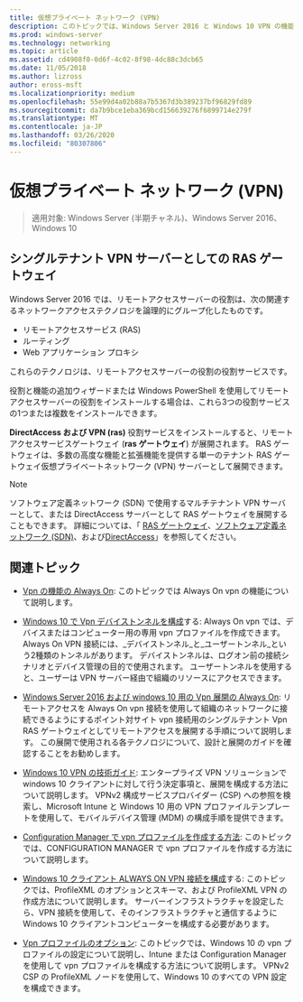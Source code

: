 ```yaml
---
title: 仮想プライベート ネットワーク (VPN)
description: このトピックでは、Windows Server 2016 と Windows 10 VPN の機能について説明します。
ms.prod: windows-server
ms.technology: networking
ms.topic: article
ms.assetid: cd4908f0-0d6f-4c02-8f98-4dc88c3dcb65
ms.date: 11/05/2018
ms.author: lizross
author: eross-msft
ms.localizationpriority: medium
ms.openlocfilehash: 55e99d4a02b88a7b5367d3b389237bf96829fd89
ms.sourcegitcommit: da7b9bce1eba369bcd156639276f6899714e279f
ms.translationtype: MT
ms.contentlocale: ja-JP
ms.lasthandoff: 03/26/2020
ms.locfileid: "80307806"
---
```

# <a name="virtual-private-networking-vpn"></a>仮想プライベート ネットワーク (VPN)

>適用対象: Windows Server (半期チャネル)、Windows Server 2016、Windows 10

## <a name="ras-gateway-as-a-single-tenant-vpn-server"></a>シングルテナント VPN サーバーとしての RAS ゲートウェイ

Windows Server 2016 では、リモートアクセスサーバーの役割は、次の関連するネットワークアクセステクノロジを論理的にグループ化したものです。

- リモートアクセスサービス (RAS)
- ルーティング
- Web アプリケーション プロキシ

これらのテクノロジは、リモートアクセスサーバーの役割の役割サービスです。

役割と機能の追加ウィザードまたは Windows PowerShell を使用してリモートアクセスサーバーの役割をインストールする場合は、これら3つの役割サービスの1つまたは複数をインストールできます。

**DirectAccess および VPN (ras)** 役割サービスをインストールすると、リモートアクセスサービスゲートウェイ (**ras ゲートウェイ**) が展開されます。 RAS ゲートウェイは、多数の高度な機能と拡張機能を提供する単一のテナント RAS ゲートウェイ仮想プライベートネットワーク (VPN) サーバーとして展開できます。

>[!NOTE]
>ソフトウェア定義ネットワーク (SDN) で使用するマルチテナント VPN サーバーとして、または DirectAccess サーバーとして RAS ゲートウェイを展開することもできます。 詳細については、「 [RAS ゲートウェイ](https://docs.microsoft.com/windows-server/remote/remote-access/ras-gateway/ras-gateway)、[ソフトウェア定義ネットワーク (SDN)](https://docs.microsoft.com/windows-server/networking/sdn/software-defined-networking)、および[DirectAccess](https://docs.microsoft.com/windows-server/remote/remote-access/directaccess/directaccess)」を参照してください。

## <a name="related-topics"></a>関連トピック
- [Vpn の機能の Always On](vpn-map-da.md): このトピックでは Always On vpn の機能について説明します。 

- [Windows 10 で Vpn デバイストンネルを構成](vpn-device-tunnel-config.md)する: Always On vpn では、デバイスまたはコンピューター用の専用 vpn プロファイルを作成できます。 Always On VPN 接続には、_デバイストンネル_と_ユーザートンネル_という2種類のトンネルがあります。 デバイストンネルは、ログオン前の接続シナリオとデバイス管理の目的で使用されます。 ユーザートンネルを使用すると、ユーザーは VPN サーバー経由で組織のリソースにアクセスできます。

- [Windows Server 2016 および windows 10 用の Vpn 展開の Always On](always-on-vpn/deploy/always-on-vpn-deploy.md): リモートアクセスを Always On vpn 接続を使用して組織のネットワークに接続できるようにするポイント対サイト vpn 接続用のシングルテナント Vpn RAS ゲートウェイとしてリモートアクセスを展開する手順について説明します。 この展開で使用される各テクノロジについて、設計と展開のガイドを確認することをお勧めします。

- [Windows 10 VPN の技術ガイド](https://docs.microsoft.com/windows/access-protection/vpn/vpn-guide): エンタープライズ VPN ソリューションで windows 10 クライアントに対して行う決定事項と、展開を構成する方法について説明します。 VPNv2 構成サービスプロバイダー (CSP) への参照を検索し、Microsoft Intune と Windows 10 用の VPN プロファイルテンプレートを使用して、モバイルデバイス管理 (MDM) の構成手順を提供できます。

- [Configuration Manager で vpn プロファイルを作成する方法](https://docs.microsoft.com/configmgr/protect/deploy-use/create-vpn-profiles): このトピックでは、CONFIGURATION MANAGER で vpn プロファイルを作成する方法について説明します。

- [Windows 10 クライアント ALWAYS ON VPN 接続を構成](https://docs.microsoft.com/windows-server/remote/remote-access/vpn/always-on-vpn/deploy/vpn-deploy-client-vpn-connections)する: このトピックでは、ProfileXML のオプションとスキーマ、および ProfileXML VPN の作成方法について説明します。 サーバーインフラストラクチャを設定したら、VPN 接続を使用して、そのインフラストラクチャと通信するように Windows 10 クライアントコンピューターを構成する必要があります。

- [Vpn プロファイルのオプション](https://docs.microsoft.com/windows/access-protection/vpn/vpn-profile-options): このトピックでは、Windows 10 の vpn プロファイルの設定について説明し、Intune または Configuration Manager を使用して vpn プロファイルを構成する方法について説明します。 VPNv2 CSP の ProfileXML ノードを使用して、Windows 10 のすべての VPN 設定を構成できます。
